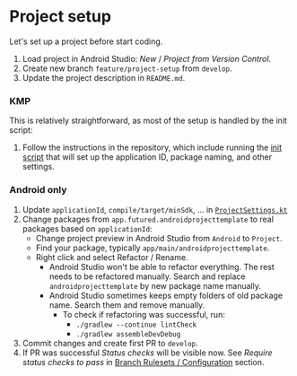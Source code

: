 # Project setup
Let's set up a project before start coding.

1. Load project in Android Studio: *New* / *Project from Version Control*.
2. Create new branch `feature/project-setup` from `develop`.
3. Update the project description in `README.md`.

### KMP

This is relatively straightforward, as most of the setup is handled by the init script:

1. Follow the instructions in the repository, which include running the [init script](https://github.com/futuredapp/kmp-futured-template?tab=readme-ov-file#initial-script) that will set up the application ID, package naming, and other settings.

### Android only

1. Update `applicationId`, `compile/target/minSdk`, ... in [`ProjectSettings.kt`](https://github.com/futuredapp/android-project-template-compose/blob/9948420d4ab3f1fbb8cb45a466e4603f8ed841d4/buildSrc/src/main/kotlin/ProjectSettings.kt)
2. Change packages from `app.futured.androidprojecttemplate` to real packages based on `applicationId`:
    - Change project preview in Android Studio from `Android` to `Project`.
    - Find your package, typically `app/main/androidprojecttemplate`.
    - Right click and select Refactor / Rename.
        - Android Studio won't be able to refactor everything. The rest needs to be refactored manually. Search and replace `androidprojecttemplate` by new package name manually.
        - Android Studio sometimes keeps empty folders of old package name. Search them and remove manually.
          - To check if refactoring was successful, run: 
            - `./gradlew --continue lintCheck`
            - `./gradlew assembleDevDebug`
3. Commit changes and create first PR to `develop`.
4. If PR was successful *Status checks* will be visible now. See *Require status checks to pass* in [Branch Rulesets / Configuration](./10_github.md#configuration) section.
